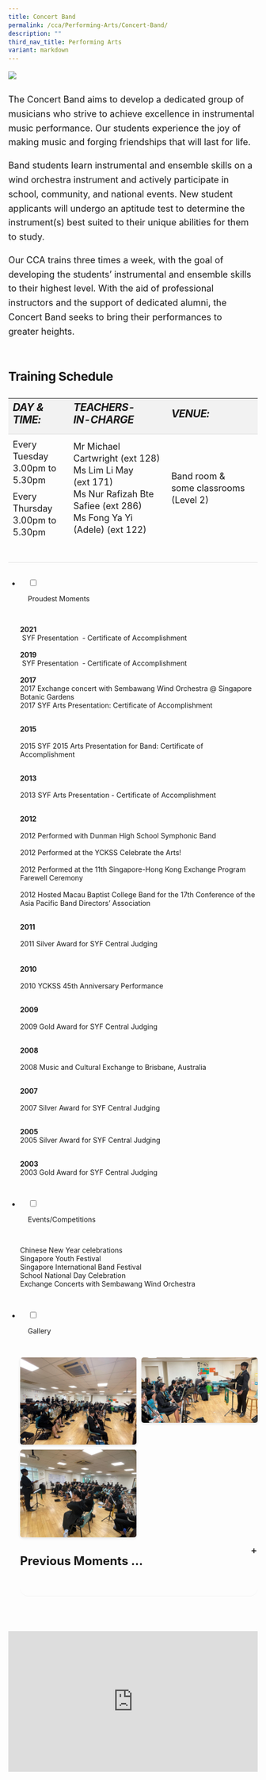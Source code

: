```yaml
---
title: Concert Band
permalink: /cca/Performing-Arts/Concert-Band/
description: ""
third_nav_title: Performing Arts
variant: markdown
---
```

<div class="yck-component">
<img src="https://staging-lite.d3o5f2eggdqz6.amplifyapp.com/images/Our%20Curriculum/Non%20Academic%20Programmes/CoCurricular%20Activities/Performing%20Arts/Band.jpg">

<p>The Concert Band aims to develop a dedicated group of musicians who strive to achieve excellence in instrumental music performance. Our students experience the joy of making music and forging friendships that will last for life.</p> 
<p>Band students learn instrumental and ensemble skills on a wind orchestra instrument and actively participate in school, community, and national events. New student applicants will undergo an aptitude test to determine the instrument(s) best suited to their unique abilities for them to study.</p> 
<p>Our CCA trains three times a week, with the goal of developing the students’ instrumental and ensemble skills to their highest level. With the aid of professional instructors and the support of dedicated alumni, the Concert Band seeks to bring their performances to greater heights.</p>
	
</div>

<div class="yck-component">
	<h3 class="yck-h4">Training Schedule</h3>
<table class="yck-table">
            <thead>
                <tr>
                    <th class="yck-th"><h5 class="yck-h5">DAY &amp; TIME:</h5></th>
                    <th class="yck-th"><h5 class="yck-h5">TEACHERS-IN-CHARGE</h5></th>
                     <th class="yck-th"><h5 class="yck-h5">VENUE:</h5></th>
                </tr>
            </thead>
            <tbody>
                <tr>
									<td class="yck-td"><p>Every Tuesday<br>3.00pm to 5.30pm</p>
									<p>Every Thursday<br>3.00pm to 5.30pm</p></td>
                    <td class="yck-td"><p>
												Mr Michael Cartwright (ext 128)<br>
                        Ms Lim Li May (ext 171)<br>
                        Ms Nur Rafizah Bte Safiee (ext 286)<br>
                        Ms Fong Ya Yi (Adele) (ext 122)</p>
                    </td>
									<td class="yck-td"><p>Band room &amp; some classrooms (Level 2)</p></td>
                </tr>
            </tbody>
        </table>
</div>
	
<ul class="jekyllcodex_accordion">
	<li>

&nbsp;&nbsp;&nbsp;&nbsp;<input type="checkbox" id="accordion2">

&nbsp;&nbsp;&nbsp;&nbsp;<label for="accordion2">Proudest&nbsp;Moments</label>

&nbsp;&nbsp;&nbsp;&nbsp;<div>

<p> <b>2021</b><br>&nbsp;SYF Presentation&nbsp; - Certificate of Accomplishment<br><br> <b>2019</b><br>&nbsp;SYF Presentation&nbsp; - Certificate of Accomplishment<br><br>  
	<b>2017</b><br>  
2017 Exchange concert with Sembawang Wind Orchestra @ Singapore Botanic Gardens<br>  
2017 SYF Arts Presentation: Certificate of Accomplishment<br><br>  
 
<b>2015</b><br>  
2015 SYF 2015 Arts Presentation for Band: Certificate of Accomplishment<br><br>  
  
<b>2013</b><br>  
2013 SYF Arts Presentation - Certificate of Accomplishment<br><br>  
  
<b>2012</b><br>  
2012 Performed with Dunman High School Symphonic Band<br>  
2012 Performed at the YCKSS Celebrate the Arts!<br>  
2012 Performed at the 11th Singapore-Hong Kong Exchange Program Farewell Ceremony<br>  
2012 Hosted Macau Baptist College Band for the 17th Conference of the Asia Pacific Band Directors’ Association<br><br>  
  
<b>2011</b><br>  
2011 Silver Award for SYF Central Judging<br><br>  
<b>2010</b><br>  
2010 YCKSS 45th Anniversary Performance<br><br>  
  
<b>2009</b><br>  
2009 Gold Award for SYF Central Judging<br><br>  
  
<b>2008</b><br>  
2008 Music and Cultural Exchange to Brisbane, Australia<br><br>  
  
<b>2007</b><br>  
2007 Silver Award for SYF Central Judging<br><br>
  
<b>2005</b>  
2005 Silver Award for SYF Central Judging<br><br> 
  
<b>2003</b>  
2003 Gold Award for SYF Central Judging
			</p>

&nbsp;&nbsp;&nbsp;&nbsp;</div>

</li>
	
<li>

&nbsp;&nbsp;&nbsp;&nbsp;<input type="checkbox" id="accordion3">

&nbsp;&nbsp;&nbsp;&nbsp;<label for="accordion3">Events/Competitions</label>

&nbsp;&nbsp;&nbsp;&nbsp;<div>

<p> Chinese New Year celebrations<br>  
Singapore Youth Festival<br>  
Singapore International Band Festival<br>  
School National Day Celebration<br>  
Exchange Concerts with Sembawang Wind Orchestra
			</p>

&nbsp;&nbsp;&nbsp;&nbsp;</div>

</li>
	
<li>

&nbsp;&nbsp;&nbsp;&nbsp;<input type="checkbox" id="accordion4">

&nbsp;&nbsp;&nbsp;&nbsp;<label for="accordion4">Gallery</label>

&nbsp;&nbsp;&nbsp;&nbsp;<div>

<div class="image-gallery">
<img alt="Concert Band 2025 Image 7" src="/images/Our%20Curriculum/Non%20Academic%20Programmes/CoCurricular%20Activities/Performing%20Arts/Concert%20Band/ConcertBand2025_7.jpg">
<img alt="Concert Band 2025 Image 6" src="/images/Our%20Curriculum/Non%20Academic%20Programmes/CoCurricular%20Activities/Performing%20Arts/Concert%20Band/ConcertBand2025_6.jpg">
<img alt="Concert Band 2025 Image 5" src="/images/Our%20Curriculum/Non%20Academic%20Programmes/CoCurricular%20Activities/Performing%20Arts/Concert%20Band/ConcertBand2025_5.jpg">
	</div>
	

<details>
	<summary><h4>Previous Moments ...</h4></summary>
<img style="width:100%;height:50%" src="/images/Our%20Curriculum/Non%20Academic%20Programmes/CoCurricular%20Activities/Performing%20Arts/Concert%20Band/C4.png">
			<img style="width:100%;height:50%" src="/images/Our%20Curriculum/Non%20Academic%20Programmes/CoCurricular%20Activities/Performing%20Arts/Concert%20Band/C5.png">
			<img style="width:100%;height:50%" src="/images/Our%20Curriculum/Non%20Academic%20Programmes/CoCurricular%20Activities/Performing%20Arts/Concert%20Band/C6.png">
			<img style="width:100%;height:50%" src="/images/Our%20Curriculum/Non%20Academic%20Programmes/CoCurricular%20Activities/Performing%20Arts/Concert%20Band/C7.png"></details>

&nbsp;&nbsp;</div>

</li>
	
	

	
</ul>
<div class="yck-component">
	<div class="video-container">
<iframe allowfullscreen="true" height="839" width="1440" frameborder="0" src="https://docs.google.com/presentation/d/e/2PACX-1vQEFS0lTPV_Xp8eKt4tGkoYY6QEhQp22QSGOiozcqiekV-ZlfQx9dh64lmT8ljBNw/embed?start=true&amp;loop=true&amp;delayms=15000"></iframe>
	</div>
</div>

<style>
	
:root {
    --yck-text-line-height: 1.6em;
    --yck-heading-line-height: 1.2em;
    --yck-heading-letter-spacing: -0.02em;
    --yck-spacing-unit: 1em;

    --yck-step--2: clamp(0.7813rem, 0.9263rem + -0.1872vw, 0.8889rem);
    --yck-step--1: clamp(0.9375rem, 1.0217rem + -0.1087vw, 1rem);
    --yck-step-0: clamp(1.125rem, 1.125rem + 0vw, 1.125rem);
    --yck-step-1: clamp(1.2656rem, 1.2363rem + 0.1467vw, 1.35rem);
    --yck-step-2: clamp(1.4238rem, 1.3556rem + 0.3412vw, 1.62rem);
    --yck-step-3: clamp(1.6018rem, 1.4828rem + 0.5951vw, 1.944rem);
    --yck-step-4: clamp(1.802rem, 1.6174rem + 0.9231vw, 2.3328rem);
    --yck-step-5: clamp(2.0273rem, 1.7587rem + 1.3427vw, 2.7994rem);

    --yck-space-s-xl: clamp(0.75rem, 0.7337rem + 1.9565vw, 2.7994rem);
}


.yck-component {
    line-height: var(--yck-text-line-height);
    letter-spacing: normal;
    font-size: var(--yck-step-0);
}

.yck-component h1,
.yck-component h2,
.yck-component h3,
.yck-component h4,
.yck-component h5,
.yck-component h6,
.yck-component p {
    overflow-wrap: break-word;
}

.yck-component h1,
.yck-component h2,
.yck-component h3,
.yck-component h4,
.yck-component h5,
.yck-component h6 {
    text-wrap: balance;
}

.yck-component p,
.yck-component ol,
.yck-component ul {
    text-wrap: pretty;
    margin-bottom: var(--yck-spacing-unit);
}

.yck-component p:last-child {
    margin-bottom: calc(var(--yck-space-s-xl)*2);
}
	
.yck-component .yck-h1,
.yck-component h1 {
    font-size: var(--yck-step-5);
    margin-bottom: var(--yck-space-s-xl);
    line-height: var(--yck-heading-line-height);
    letter-spacing: var(--yck-heading-letter-spacing);
}

.yck-component .yck-h2,
.yck-component h2 {
    font-size: var(--yck-step-4);
    margin-bottom: calc(var(--yck-space-s-xl) * 0.7);
    line-height: var(--yck-heading-line-height);
    letter-spacing: var(--yck-heading-letter-spacing);
}

.yck-component .yck-h3,
.yck-component h3 {
    font-size: var(--yck-step-3);
    margin-bottom: calc(var(--yck-space-s-xl) * 0.6);
    line-height: var(--yck-heading-line-height);
    letter-spacing: var(--yck-heading-letter-spacing);
}

.yck-component .yck-h4,
.yck-component h4 {
    font-size: var(--yck-step-2);
    margin-bottom: calc(var(--yck-space-s-xl) * 0.6);
    text-transform: capitalize;
    line-height: var(--yck-heading-line-height);
    letter-spacing: var(--yck-heading-letter-spacing);
}

.yck-component .yck-h5,
.yck-component h5 {
    font-size: var(--yck-step-1);
    margin-bottom: calc(var(--yck-space-s-xl) * 0.4);
    text-transform: uppercase;
    line-height: var(--yck-heading-line-height);
    letter-spacing: var(--yck-heading-letter-spacing);
}

.yck-component .yck-h6,
.yck-component h6 {
    font-size: var(--yck-step-0);
    margin-bottom: calc(var(--yck-spacing-unit) * 0.2);
    text-transform: uppercase;
    line-height: var(--yck-heading-line-height);
    letter-spacing: var(--yck-heading-letter-spacing);
}
	
.yck-component .yck-table {
    border-collapse: collapse;
    max-width: 100%;
    margin-top: 1.6em;
    margin-bottom: var(--yck-space-s-xl);
    font-size: var(--yck-step-0);
}

.yck-component .yck-th {
    background-color: #f2f2f2;
    text-align: left;
    border-bottom: 1px solid #ddd;
    text-transform: uppercase;
}

.yck-component .yck-th h4,
.yck-component .yck-th h5,
.yck-component .yck-th h6 {
    margin: 0 0 0.5em;
}

.yck-component .yck-td {
    border-bottom: 1px solid #ddd;
    max-width: 320px;
    word-wrap: break-word;
    line-height: 1.125em;
    padding-top: 0.5em;
    padding-bottom: 0.5em;
  }

.yck-component .yck-table tbody .yck-td p {
    margin-block: 0;
	  line-height: 1.5rem;
    padding-bottom: 0.5em;
}
    
 .yck-component .yck-table tbody .yck-td p:last-child {
     margin-bottom: var(--yck-space-s-xl);
 }

details {
    max-width: 100ch;
    background-color: inherit;
    border-radius: 1rem;
    margin-bottom: 2.5rem;
    box-shadow: 0 .05rem .05rem rgba(0, 0, 0, .05);
    font-family: inherit; /* Inherit font family */
    font-size: inherit; /* Inherit font size */
}

details summary {
    display: flex;
    align-items: center;
    justify-content: space-between;
    font-weight: 400;
    font-size: 1.5rem; /* Slightly larger for better readability */
    margin-bottom: 1.5rem;
    transition: margin-bottom .5s ease;
    position: relative;
}

details summary::-webkit-details-marker,
details summary::marker {
    content: " ";
    display: none;
}

details summary::after {
    content: "+";
    font-size: 1.25rem; /* Match button size to summary */
    font-weight: 500;
    margin-right: .8rem;
    cursor: pointer;
    background-color: inherit; /*rgba(255, 195, 5, .25);*/
    padding: .75rem;
    display: grid;
    place-content: center;
    aspect-ratio: 1;
    line-height: 0;
    position: absolute;
    top: .5rem;
    right: -1.5rem;
    border-radius: 50%;
}

details :not(summary) {
    animation-name: fade;
    animation-duration: .5s;
    font-size: inherit; /* Inherit font size for details content */
}

details[open] summary {
    margin-bottom: 1.5rem;
}

details[open] summary::after {
    content: "×";
}

@keyframes fade {
    0% {
        opacity: 0;
    }

    2.5% {
        opacity: .02;
    }

    5% {
        opacity: .05;
    }

    10% {
        opacity: .1;
    }

    25% {
        opacity: .25;
    }

    60% {
        opacity: .6;
    }

    100% {
        opacity: 1;
    }
}
	
	
	/** Responsive Video container **/
.yck-component  .video-container {
        position: relative;
        width: 100%;
        padding-bottom: 56.25%; /* 16:9 aspect ratio */
        height: 0;
        overflow: hidden;
    }
.yck-component .video-container iframe {
        position: absolute;
        top: 0;
        left: 0;
        width: 100%;
        height: 100%;
    }
	
.image-gallery {
    display: grid;
    grid-template-columns: repeat(auto-fill, minmax(200px, 1fr)); /* Flexible columns with a minimum of 200px */
    gap: 10px; /* Space between grid items */
    justify-items: center; /* Center the images within their grid cells */
}

.image-gallery img {
    width: 100%; /* Ensure the images take up the full width of their grid cell */
    height: auto; /* Maintain aspect ratio */
    border-radius: 5px; /* Optional: Add rounded corners */
    box-shadow: 0 2px 5px rgba(0, 0, 0, 0.1); /* Optional: Add subtle shadow */
    object-fit: cover; /* Ensures images fit nicely */
}
	
</style>